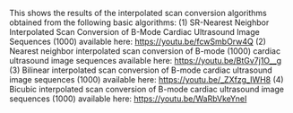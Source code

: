 This shows the results of the interpolated scan conversion algorithms obtained from the following basic algorithms:
(1) SR-Nearest Neighbor Interpolated Scan Conversion of B-Mode Cardiac Ultrasound Image Sequences (1000) available here: https://youtu.be/fcwSmbOrw4Q
(2) Nearest neighbor interpolated scan conversion of B-mode (1000) cardiac ultrasound image sequences available here: https://youtu.be/BtGv7j1O__g
(3) Bilinear interpolated scan conversion of B-mode cardiac ultrasound image sequences (1000) available here: https://youtu.be/_ZXfzg_IWH8
(4) Bicubic interpolated scan conversion of B-mode cardiac ultrasound image sequences (1000) available here: https://youtu.be/WaRbVkeYneI
